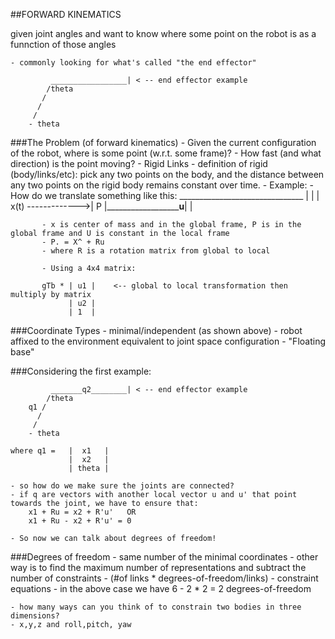 ##FORWARD KINEMATICS

given joint angles and want to know where some point on the robot is as a funnction of those angles

	- commonly looking for what's called "the end effector"

			 _________________| < -- end effector example
			/theta
		   /
		  /
		 /
		- theta

###The Problem (of forward kinematics)
		- Given the current configuration of the robot, where is some point (w.r.t. some frame)?
		- How fast (and what direction) is the point moving?
		- Rigid Links
			- definition of rigid (body/links/etc): pick any two points on the body, and the distance between any two points on the rigid body remains constant over time.
		- Example:
			- How do we translate something like this:
			_______________________________
		   |							   |
		   |			x(t) ------------->| P
		   |________________________u______|							   |

		   - x is center of mass and in the global frame, P is in the global frame and U is constant in the local frame
		   - P. = X^ + Ru 
		   - where R is a rotation matrix from global to local

		   - Using a 4x4 matrix:

		   gTb * | u1 |    <-- global to local transformation then multiply by matrix
		   		 | u2 |	
		   		 | 1  |

###Coordinate Types
	- minimal/independent (as shown above)
	- robot affixed to the environment equivalent to joint space configuration 
	- "Floating base"

###Considering the first example:
	
			 _______q2________| < -- end effector example
			/theta
		q1 /
		  /
		 /
		- theta
		
	where q1 = 	 |  x1   |   
		   		 |  x2   |	
		   		 | theta |

	- so how do we make sure the joints are connected? 
	- if q are vectors with another local vector u and u' that point towards the joint, we have to ensure that:
		x1 + Ru = x2 + R'u'   OR
		x1 + Ru - x2 + R'u' = 0

	- So now we can talk about degrees of freedom!

###Degrees of freedom
	- same number of the minimal coordinates
	- other way is to find the maximum number of representations and subtract the number of constraints
		- (#of links * degrees-of-freedom/links) - constraint equations
		- in the above case we have 6 - 2 * 2 = 2 degrees-of-freedom

	- how many ways can you think of to constrain two bodies in three dimensions?
	- x,y,z and roll,pitch, yaw



